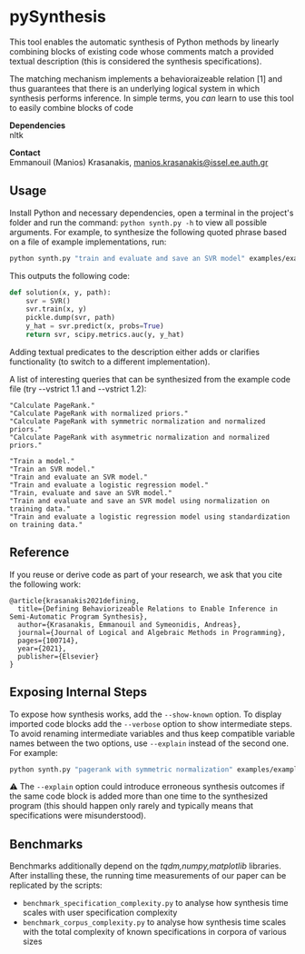 # pySynthesis
This tool enables the automatic synthesis of Python methods by linearly 
combining blocks of existing code whose comments match a provided textual
description (this is considered the synthesis specifications).

The matching mechanism implements a behavioraizeable relation [1] and thus
guarantees that there is an underlying logical system in which synthesis
performs inference. In simple terms, you *can* learn to use this tool to 
easily combine blocks of code

**Dependencies**
<br/>
nltk

**Contact**
<br/>
Emmanouil (Manios) Krasanakis, manios.krasanakis@issel.ee.auth.gr

## Usage
Install Python and necessary dependencies, open a terminal
in the project's folder and run the command:
`python synth.py -h` to view all possible arguments.
For example, to synthesize the following quoted phrase
based on a file of example implementations, run:
```bash
python synth.py "train and evaluate and save an SVR model" examples/example.py
```
This outputs the following code:
```python
def solution(x, y, path):
    svr = SVR()
    svr.train(x, y)
    pickle.dump(svr, path)
    y_hat = svr.predict(x, probs=True)
    return svr, scipy.metrics.auc(y, y_hat)
```
Adding textual predicates to the description either adds
or clarifies functionality (to switch to a different implementation).

A list of interesting queries that can be synthesized 
from the example code file (try --vstrict 1.1 and --vstrict 1.2):
```
"Calculate PageRank."
"Calculate PageRank with normalized priors."
"Calculate PageRank with symmetric normalization and normalized priors."
"Calculate PageRank with asymmetric normalization and normalized priors."

"Train a model."
"Train an SVR model."
"Train and evaluate an SVR model."
"Train and evaluate a logistic regression model."
"Train, evaluate and save an SVR model."
"Train and evaluate and save an SVR model using normalization on training data."
"Train and evaluate a logistic regression model using standardization on training data."
```

## Reference
If you reuse or derive code as part of your research, we ask that you cite the following work:

```
@article{krasanakis2021defining,
  title={Defining Behaviorizeable Relations to Enable Inference in Semi-Automatic Program Synthesis},
  author={Krasanakis, Emmanouil and Symeonidis, Andreas},
  journal={Journal of Logical and Algebraic Methods in Programming},
  pages={100714},
  year={2021},
  publisher={Elsevier}
}
```

## Exposing Internal Steps
To expose how synthesis works, add the `--show-known` option. To display imported code blocks
add the `--verbose` option to show intermediate steps. To avoid renaming intermediate variables
and thus keep compatible variable names between the two options, use `--explain` instead of the
second one. For example: 
```bash
python synth.py "pagerank with symmetric normalization" examples/example.py --explain --show-known
```

:warning: The `--explain` option could introduce erroneous synthesis outcomes 
if the same code block is added more than one time to the synthesized program
(this should happen only rarely and typically means that specifications were
misunderstood).

## Benchmarks
Benchmarks additionally depend on the *tqdm,numpy,matplotlib* libraries.
After installing these, the running time measurements of our 
paper can be replicated by the scripts:
- `benchmark_specification_complexity.py`
to analyse how synthesis time scales with user specification complexity
- `benchmark_corpus_complexity.py` 
to analyse how synthesis time scales with the total complexity of known specifications
in corpora of various sizes
